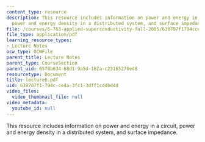 ```yaml
---
content_type: resource
description: This resource includes information on power and energy in a circuit,
  power and energy density in a distributed system, and surface impedance.
file: /courses/6-763-applied-superconductivity-fall-2005/638707f1794cce4a3fc13dff1cddbd4d_lecture6.pdf
file_type: application/pdf
learning_resource_types:
- Lecture Notes
ocw_type: OCWFile
parent_title: Lecture Notes
parent_type: CourseSection
parent_uid: 6578b634-68d1-9a5d-182a-c23165270ed8
resourcetype: Document
title: lecture6.pdf
uid: 638707f1-794c-ce4a-3fc1-3dff1cddbd4d
video_files:
  video_thumbnail_file: null
video_metadata:
  youtube_id: null
---
```

This resource includes information on power and energy in a circuit, power and energy density in a distributed system, and surface impedance.

